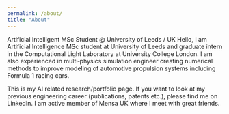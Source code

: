 ```yaml
---
permalink: /about/
title: "About"
---
```


Artificial Intelligent MSc Student @ University of Leeds / UK
Hello, I am Artificial Intelligence MSc student at University of Leeds and graduate intern in the Computational Light Laboratory at University College London. I am also experienced in multi‑physics simulation engineer creating numerical methods to improve modeling of automotive propulsion systems including Formula 1 racing cars.

This is my AI related research/portfolio page. If you want to look at my previous engineering career (publications, patents etc.), please find me on LinkedIn. I am active member of Mensa UK where I meet with great friends.
